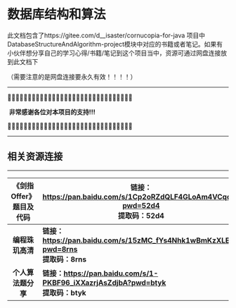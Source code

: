 

# 数据库结构和算法

此文档包含了https://gitee.com/d__isaster/cornucopia-for-java  项目中DatabaseStructureAndAlgorithm-project模块中对应的书籍或者笔记。如果有小伙伴想分享自己的学习心得/书籍/笔记到这个项目当中，资源可通过网盘连接放到此文档下

（需要注意的是网盘连接要永久有效！！！！）



------

🎑🎑🎑🎑🎑🎑🎑🎑🎑🎑🎑🎑🎑🎑🎑🎑🎑🎑🎑🎑🎑🎑🎑🎑🎑🎑🎑🎑🎑🎑🎑

​													**非常感谢各位对本项目的支持!!!**

🎑🎑🎑🎑🎑🎑🎑🎑🎑🎑🎑🎑🎑🎑🎑🎑🎑🎑🎑🎑🎑🎑🎑🎑🎑🎑🎑🎑🎑🎑🎑

------





## 相关资源连接

------

| 《剑指Offer》题目及代码 | 链接：https://pan.baidu.com/s/1Cp2oRZdQLF4GLoAm4VCqoA?pwd=52d4 <br/>提取码：52d4 |
| :---------------------: | ------------------------------------------------------------ |
|    **编程珠玑高清**     | **链接：https://pan.baidu.com/s/15zMC_fYs4Nhk1wBmKzXLEw?pwd=8rns <br/>提取码：8rns** |
|   **个人算法题分享**    | **链接：https://pan.baidu.com/s/1-PKBF96_iXXazrjAsZdjbA?pwd=btyk <br/>提取码：btyk** |

​												

